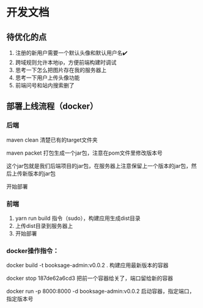 # 开发文档

## 待优化的点

1. 注册的新用户需要一个默认头像和默认用户名✔️
2. 跨域规则允许本地ip，方便前端构建时调试
3. 思考一下怎么把图片存在我的服务器上
4. 思考一下用户上传头像功能
5. 前端问号和站内搜索删了









## 部署上线流程（docker）

### 后端

maven clean 清楚已有的target文件夹

maven packet 打包生成一个jar包，注意在pom文件里修改版本号

这个jar包就是我们后端项目的jar包，在服务器上注意保留上一个版本的jar包，然后上传新版本的jar包

开始部署

### 前端

1. yarn run build 指令（sudo），构建应用生成dist目录
2. 上传dist目录到服务器上
3. 开始部署

### docker操作指令：

docker build -t booksage-admin:v0.0.2 . 构建应用最新版本的容器

docker stop 187de62a6cd3  把前一个容器给关了，端口留给新的容器

docker run -p 8000:8000 -d booksage-admin:v0.0.2 启动容器，指定端口，指定版本号
